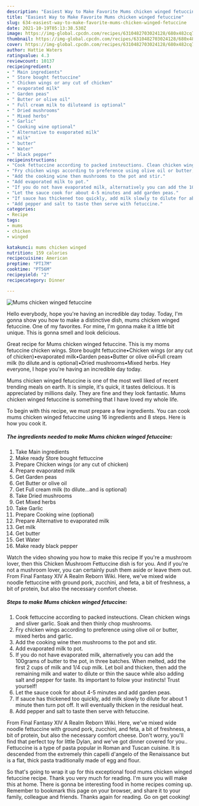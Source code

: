 ```yaml
---
description: "Easiest Way to Make Favorite Mums chicken winged fetuccine"
title: "Easiest Way to Make Favorite Mums chicken winged fetuccine"
slug: 634-easiest-way-to-make-favorite-mums-chicken-winged-fetuccine
date: 2021-10-19T05:13:38.530Z
image: https://img-global.cpcdn.com/recipes/6310482703024128/680x482cq70/mums-chicken-winged-fetuccine-recipe-main-photo.jpg
thumbnail: https://img-global.cpcdn.com/recipes/6310482703024128/680x482cq70/mums-chicken-winged-fetuccine-recipe-main-photo.jpg
cover: https://img-global.cpcdn.com/recipes/6310482703024128/680x482cq70/mums-chicken-winged-fetuccine-recipe-main-photo.jpg
author: Hattie Waters
ratingvalue: 4.3
reviewcount: 10137
recipeingredient:
- " Main ingredients"
- " Store bought fettuccine"
- " Chicken wings or any cut of chicken"
- " evaporated milk"
- " Garden peas"
- " Butter or olive oil"
- " Full cream milk to diluteand is optional"
- " Dried mushrooms"
- " Mixed herbs"
- " Garlic"
- " Cooking wine optional"
- " Alternative to evaporated milk"
- " milk"
- " butter"
- " Water"
- " black pepper"
recipeinstructions:
- "Cook fettuccine according to packed insteuctions. Clean chicken wings and sliver garlic. Soak and then thinly chop mushrooms."
- "Fry chicken wings according to preference using olive oil or butter, mixed herbs and garlic."
- "Add the cooking wine then mushrooms to the pot and stir."
- "Add evaporated milk to pot."
- "If you do not have evaporated milk, alternatively you can add the 100grams of butter to the pot, in three batches. When melted, add the first 2 cups of milk and 1/4 cup milk. Let boil and thicken, then add the remaining milk and water to dilute or thin the sauce while also adding salt and pepper for taste. Its important to folow your instincts! Trust yourself!"
- "Let the sauce cook for about 4-5 minutes and add garden peas."
- "If sauce has thickened too quickly, add milk slowly to dilute for about 1 minute then turn pot off. It will eventually thicken in the residual heat."
- "Add pepper and salt to taste then serve with fetuccine."
categories:
- Recipe
tags:
- mums
- chicken
- winged

katakunci: mums chicken winged 
nutrition: 159 calories
recipecuisine: American
preptime: "PT17M"
cooktime: "PT56M"
recipeyield: "2"
recipecategory: Dinner

---
```



![Mums chicken winged fetuccine](https://img-global.cpcdn.com/recipes/6310482703024128/680x482cq70/mums-chicken-winged-fetuccine-recipe-main-photo.jpg)

Hello everybody, hope you're having an incredible day today. Today, I'm gonna show you how to make a distinctive dish, mums chicken winged fetuccine. One of my favorites. For mine, I'm gonna make it a little bit unique. This is gonna smell and look delicious.

Great recipe for Mums chicken winged fetuccine. This is my moms fetuccine chicken wings. Store bought fettuccine•Chicken wings (or any cut of chicken)•evaporated milk•Garden peas•Butter or olive oil•Full cream milk (to dilute.and is optional)•Dried mushrooms•Mixed herbs. Hey everyone, I hope you&#39;re having an incredible day today.

Mums chicken winged fetuccine is one of the most well liked of recent trending meals on earth. It is simple, it's quick, it tastes delicious. It is appreciated by millions daily. They are fine and they look fantastic. Mums chicken winged fetuccine is something that I have loved my whole life.


To begin with this recipe, we must prepare a few ingredients. You can cook mums chicken winged fetuccine using 16 ingredients and 8 steps. Here is how you cook it.

<!--inarticleads1-->

##### The ingredients needed to make Mums chicken winged fetuccine:

1. Take  Main ingredients
1. Make ready  Store bought fettuccine
1. Prepare  Chicken wings (or any cut of chicken)
1. Prepare  evaporated milk
1. Get  Garden peas
1. Get  Butter or olive oil
1. Get  Full cream milk (to dilute...and is optional)
1. Take  Dried mushrooms
1. Get  Mixed herbs
1. Take  Garlic
1. Prepare  Cooking wine (optional)
1. Prepare  Alternative to evaporated milk
1. Get  milk
1. Get  butter
1. Get  Water
1. Make ready  black pepper


Watch the video showing you how to make this recipe If you&#39;re a mushroom lover, then this Chicken Mushroom Fettuccine dish is for you. And if you&#39;re not a mushroom lover, you can certainly push them aside or leave them out. From Final Fantasy XIV A Realm Reborn Wiki. Here, we&#39;ve mixed wide noodle fettuccine with ground pork, zucchini, and feta, a bit of freshness, a bit of protein, but also the necessary comfort cheese. 

<!--inarticleads2-->

##### Steps to make Mums chicken winged fetuccine:

1. Cook fettuccine according to packed insteuctions. Clean chicken wings and sliver garlic. Soak and then thinly chop mushrooms.
1. Fry chicken wings according to preference using olive oil or butter, mixed herbs and garlic.
1. Add the cooking wine then mushrooms to the pot and stir.
1. Add evaporated milk to pot.
1. If you do not have evaporated milk, alternatively you can add the 100grams of butter to the pot, in three batches. When melted, add the first 2 cups of milk and 1/4 cup milk. Let boil and thicken, then add the remaining milk and water to dilute or thin the sauce while also adding salt and pepper for taste. Its important to folow your instincts! Trust yourself!
1. Let the sauce cook for about 4-5 minutes and add garden peas.
1. If sauce has thickened too quickly, add milk slowly to dilute for about 1 minute then turn pot off. It will eventually thicken in the residual heat.
1. Add pepper and salt to taste then serve with fetuccine.


From Final Fantasy XIV A Realm Reborn Wiki. Here, we&#39;ve mixed wide noodle fettuccine with ground pork, zucchini, and feta, a bit of freshness, a bit of protein, but also the necessary comfort cheese. Don&#39;t worry, you&#39;ll find that perfect toy for little Dylan, and we&#39;ve got dinner covered for you.. Fettuccine is a type of pasta popular in Roman and Tuscan cuisine. It is descended from the extremely thin capelli d&#39;angelo of the Renaissance but is a flat, thick pasta traditionally made of egg and flour. 

So that's going to wrap it up for this exceptional food mums chicken winged fetuccine recipe. Thank you very much for reading. I'm sure you will make this at home. There is gonna be interesting food in home recipes coming up. Remember to bookmark this page on your browser, and share it to your family, colleague and friends. Thanks again for reading. Go on get cooking!
